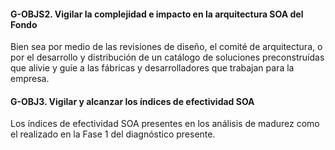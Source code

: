 #### G-OBJS2. Vigilar la complejidad e impacto en la arquitectura SOA del Fondo
Bien sea por medio de las revisiones de diseño, el comité de arquitectura, o por el desarrollo y distribución de un catálogo de soluciones preconstruídas que alivie y guíe a las fábricas y desarrolladores que trabajan para la empresa.

#### G-OBJ3. Vigilar y alcanzar los índices de efectividad SOA
Los índices de efectividad SOA presentes en los análisis de madurez como el realizado en la Fase 1 del diagnóstico presente.
